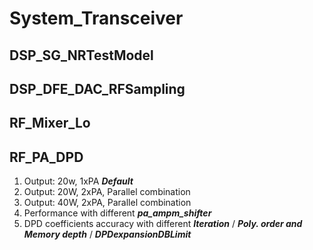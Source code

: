 # System_Transceiver
## DSP_SG_NRTestModel
## DSP_DFE_DAC_RFSampling
## RF_Mixer_Lo
## RF_PA_DPD
1. Output: 20w, 1xPA ***Default***
2. Output: 20W, 2xPA, Parallel combination
3. Output: 40W, 2xPA, Parallel combination
4. Performance with different ***pa_ampm_shifter***
5. DPD coefficients accuracy with different ***Iteration*** / ***Poly. order and Memory depth*** / ***DPDexpansionDBLimit***
